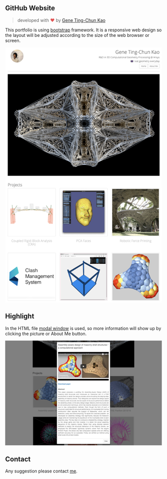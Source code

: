 ## GitHub Website

> developed with <span style="color: #e25555;">&#9829;</span> by [Gene Ting-Chun Kao](https://geneatcg.com)

This portfolio is using [bootstrap](http://getbootstrap.com/) framework. It is a responsive web design so the layout will be adjusted according to the size of the web browser or screen.  

![image](images/layout.png)


## Highlight
In the HTML file [modal window](https://www.w3schools.com/bootstrap/bootstrap_modal.asp) is used, so more information will show up by clicking the picture or About Me button. 

![image](images/modal-window.png)

## Contact
Any suggestion please contact [me](https://github.com/GeneKao).
